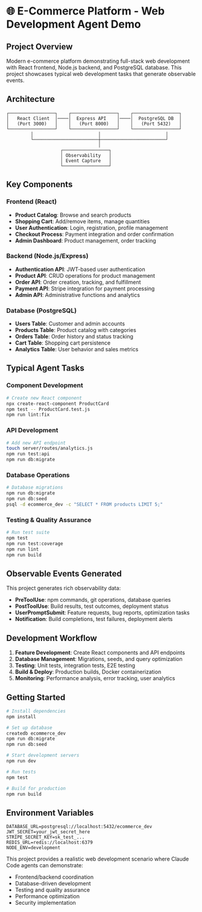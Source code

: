 # 🌐 E-Commerce Platform - Web Development Agent Demo

## Project Overview
Modern e-commerce platform demonstrating full-stack web development with React frontend, Node.js backend, and PostgreSQL database. This project showcases typical web development tasks that generate observable events.

## Architecture
```
┌─────────────────┐    ┌─────────────────┐    ┌─────────────────┐
│   React Client  │────│  Express API    │────│  PostgreSQL DB  │
│   (Port 3000)   │    │   (Port 8000)   │    │   (Port 5432)   │
└─────────────────┘    └─────────────────┘    └─────────────────┘
         │                        │                        │
         └────────────────────────┼────────────────────────┘
                                  │
                    ┌─────────────────┐
                    │ Observability   │
                    │ Event Capture   │
                    └─────────────────┘
```

## Key Components

### Frontend (React)
- **Product Catalog**: Browse and search products
- **Shopping Cart**: Add/remove items, manage quantities
- **User Authentication**: Login, registration, profile management
- **Checkout Process**: Payment integration and order confirmation
- **Admin Dashboard**: Product management, order tracking

### Backend (Node.js/Express)
- **Authentication API**: JWT-based user authentication
- **Product API**: CRUD operations for product management
- **Order API**: Order creation, tracking, and fulfillment
- **Payment API**: Stripe integration for payment processing
- **Admin API**: Administrative functions and analytics

### Database (PostgreSQL)
- **Users Table**: Customer and admin accounts
- **Products Table**: Product catalog with categories
- **Orders Table**: Order history and status tracking
- **Cart Table**: Shopping cart persistence
- **Analytics Table**: User behavior and sales metrics

## Typical Agent Tasks

### Component Development
```bash
# Create new React component
npx create-react-component ProductCard
npm test -- ProductCard.test.js
npm run lint:fix
```

### API Development
```bash
# Add new API endpoint
touch server/routes/analytics.js
npm run test:api
npm run db:migrate
```

### Database Operations
```bash
# Database migrations
npm run db:migrate
npm run db:seed
psql -d ecommerce_dev -c "SELECT * FROM products LIMIT 5;"
```

### Testing & Quality Assurance
```bash
# Run test suite
npm test
npm run test:coverage
npm run lint
npm run build
```

## Observable Events Generated

This project generates rich observability data:

- **PreToolUse**: npm commands, git operations, database queries
- **PostToolUse**: Build results, test outcomes, deployment status
- **UserPromptSubmit**: Feature requests, bug reports, optimization tasks
- **Notification**: Build completions, test failures, deployment alerts

## Development Workflow

1. **Feature Development**: Create React components and API endpoints
2. **Database Management**: Migrations, seeds, and query optimization
3. **Testing**: Unit tests, integration tests, E2E testing
4. **Build & Deploy**: Production builds, Docker containerization
5. **Monitoring**: Performance analysis, error tracking, user analytics

## Getting Started

```bash
# Install dependencies
npm install

# Set up database
createdb ecommerce_dev
npm run db:migrate
npm run db:seed

# Start development servers
npm run dev

# Run tests
npm test

# Build for production
npm run build
```

## Environment Variables
```env
DATABASE_URL=postgresql://localhost:5432/ecommerce_dev
JWT_SECRET=your_jwt_secret_here
STRIPE_SECRET_KEY=sk_test_...
REDIS_URL=redis://localhost:6379
NODE_ENV=development
```

This project provides a realistic web development scenario where Claude Code agents can demonstrate:
- Frontend/backend coordination
- Database-driven development
- Testing and quality assurance
- Performance optimization
- Security implementation